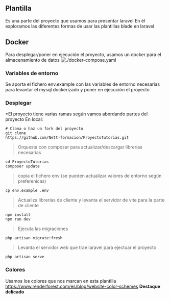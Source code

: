 
## Plantilla
 Es una parte del proyecto que usamos para presentar laravel
 En él exploramos las diferentes formas de usar las plantillas blade en laravel
 
## Docker
Para desplegar/poner en ejecución el proyecto, usamos un docker para el almacenamiento de datos
![./docker-compose.yaml](./documentacion/)

### Variables de entorno
Se aporta el fichero env.example con las variables de entorno necesarias para levantar el mysql dockerizado y poner en ejecución el proyecto

### Desplegar
*El proyecto tiene varias ramas según vamos abordando partes del proyecto
En local:
```shell
# Clona o haz un fork del proyecto
git clone 
https://github.com/Nett-formacion/ProyectoTutorias.git
```
> Orquesta con composer para actualizar/descargar librerías necesarias
```shell
cd ProyectoTutorias
composer update
```
> copia el fichero env (se pueden actualizar valores de entorno según preferenicas)
```shell
cp env.example .env
```
> Actualiza librerías de cliente y levanta el servidor de vite para la parte de cliente
```shell
npm install
npm run dev
```
> Ejecuta las migraciones
```shell
php artisan migrate:fresh 
```
> Levanta el servidor web que trae laravel para ejectuar el proyecto
```shell
php artisan serve
```
### Colores
Usamos los colores que nos marcan en esta plantilla
https://www.renderforest.com/es/blog/website-color-schemes  __Destaque delicado__

